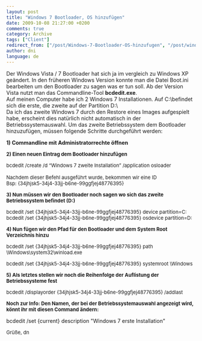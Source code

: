 ```yaml
---
layout: post
title: "Windows 7 Bootloader, OS hinzufügen"
date: 2009-10-08 21:27:00 +0200
comments: true
category: Archive
tags: ["Client"]
redirect_from: ["/post/Windows-7-Bootloader-OS-hinzufugen", "/post/windows-7-bootloader-os-hinzufugen"]
author: dni
language: de
---
```

<!-- more -->
<p>Der Windows Vista / 7 Bootloader hat sich ja im vergleich zu Windows XP geändert. In den früheren Windows Version konnte man die Datei Boot.ini bearbeiten um den Bootloader zu sagen was er tun soll. Ab der Version Vista nutzt man das Commandline-Tool <strong>bcdedit.exe</strong>.     <br />Auf meinen Computer habe ich 2 Windows 7 Installationen. Auf C:\befindet sich die erste, die zweite auf der Partition D:\     <br />Da ich das zweite Windows 7 durch den Restore eines Images aufgespielt habe, erscheint dies natürlich nicht automatisch in der Betriebssystemauswahl. Um das zweite Betriebssystem dem Bootloader hinzuzufügen, müssen folgende Schritte durchgeführt werden:</p>  <p><strong>1) Commandline mit Administratorrechte öffnen</strong></p>  <p><font size="2"><strong>2) Einen neuen Eintrag dem Bootloader hinzufügen</strong></font></p>  <p><font size="2">bcdedit /create /d “Windows 7 zweite Installation” /application osloader      <br />      <br />Nachdem dieser Befehl ausgeführt wurde, bekommen wir eine ID       <br />Bsp: {34jhjsk5-34j4-33jj-b6ne-99ggfjej48776395}</font></p>  <p><font size="2"><strong>3) Nun müssen wir den Bootloader noch sagen wo sich das zweite Betriebssystem befindet (D:)</strong></font></p>  <p><font size="2">bcdedit /set {34jhjsk5-34j4-33jj-b6ne-99ggfjej48776395} device partition=C:      <br /></font><font size="2">bcdedit /set {34jhjsk5-34j4-33jj-b6ne-99ggfjej48776395} osdevice partition=D:</font></p>  <p><font size="2"><strong>4) Nun fügen wir den Pfad für den Bootloader und dem System Root Verzeichnis hinzu</strong></font></p>  <p><font size="2">bcdedit /set {34jhjsk5-34j4-33jj-b6ne-99ggfjej48776395} path \Windows\system32\winload.exe      <br /></font></p>  <p><font size="2">bcdedit /set {34jhjsk5-34j4-33jj-b6ne-99ggfjej48776395} systemroot \Windows</font></p>  <p><font size="2"><strong>5) Als letztes stellen wir noch die Reihenfolge der Auflistung der Betriebssysteme fest</strong></font></p>  <p><font size="2">bcdedit /displayorder {34jhjsk5-34j4-33jj-b6ne-99ggfjej48776395} /addlast</font></p>  <p><font size="2"><strong>Noch zur Info: Den Namen, der bei der Betriebssystemauswahl angezeigt wird, könnt ihr mit diesen Command ändern:</strong></font></p>  <p>bcdedit /set {current} description &quot;Windows 7 erste Installation&quot;</p>  <p><font size="2">Grüße, dn</font></p>

